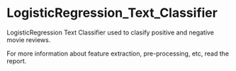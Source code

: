 # LogisticRegression_Text_Classifier

LogisticRegression Text Classifier used to clasify positive and negative movie reviews.

For more information about feature extraction, pre-processing, etc, read the report.

